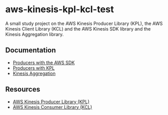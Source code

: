 # aws-kinesis-kpl-kcl-test
A small study project on the AWS Kinesis Producer Library (KPL), the AWS Kinesis Client Library (KCL) and the
AWS Kinesis SDK library and the Kinesis Aggregation library.

## Documentation
- [Producers with the AWS SDK](https://docs.aws.amazon.com/streams/latest/dev/developing-producers-with-sdk.html)
- [Producers with KPL](https://docs.aws.amazon.com/streams/latest/dev/developing-producers-with-kpl.html)
- [Kinesis Aggregation](https://github.com/awslabs/kinesis-aggregation/tree/master/java)

## Resources
- [AWS Kinesis Producer Library (KPL)]()
- [AWS Kinesis Consumer Library (KCL)](https://github.com/awslabs/amazon-kinesis-client)